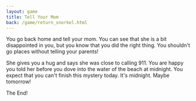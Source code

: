 ```yaml
---
layout: game
title: Tell Your Mom
back: /game/return_snorkel.html
---
```


You go back home and tell your mom. You can see that she is a bit disappointed in you, but you know that you did the right thing. You shouldn't go places without telling your parents! 

She gives you a hug and says she was close to calling 911. You are happy you told her before you dove into the water of the beach at midnight. You expect that you can't finish this mystery today. It's midnight. Maybe tomorrow!

The End!

